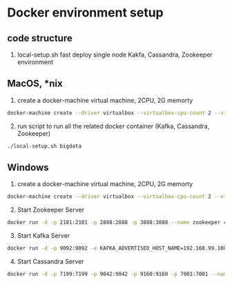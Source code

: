 # Docker environment setup

## code structure

1. local-setup.sh fast deploy single node Kakfa, Cassandra, Zookeeper environment

## MacOS, *nix

1. create a docker-machine virtual machine, 2CPU, 2G memorty
```sh
docker-machine create --driver virtualbox --virtualbox-cpu-count 2 --virtualbox-memory 2048 bigdata
```
2. run script to run all the related docker container (Kafka, Cassandra, Zookeeper)
```sh
./local-setup.sh bigdata
```

## Windows

1. create a docker-machine virtual machine, 2CPU, 2G memorty
```sh
docker-machine create --driver virtualbox --virtualbox-cpu-count 2 --virtualbox-memory 2048 bigdata
```

2. Start Zookeeper Server
```sh
docker run -d -p 2181:2181 -p 2888:2888 -p 3888:3888 --name zookeeper confluent/zookeeper 
```

3. Start Kafka Server
```sh
docker run -d -p 9092:9092 -e KAFKA_ADVERTISED_HOST_NAME=192.168.99.100:9092 -e KAFKA_ADVERTISED_PORT=9092 --name kafka --link zookeeper:zookeeper confluent/kafka 
```

4. Start Cassandra Server
```sh
docker run -d -p 7199:7199 -p 9042:9042 -p 9160:9160 -p 7001:7001 --name cassandra cassandra:3.7
```
